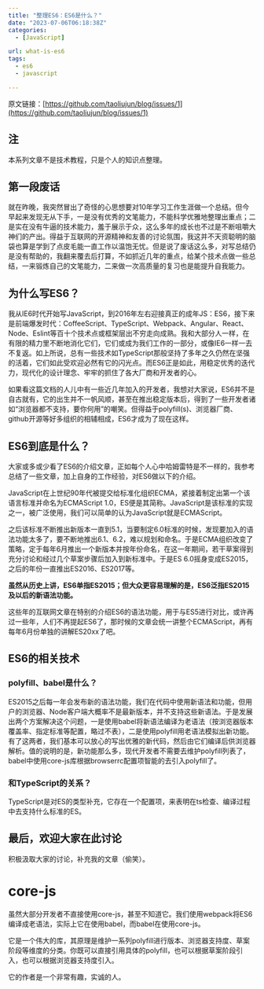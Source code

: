 ```yaml
---
title: "整理ES6：ES6是什么？"
date: "2023-07-06T06:18:38Z"
categories:
  - [JavaScript]

url: what-is-es6
tags:
  - es6
  - javascript

---
```



原文链接：[https://github.com/taoliujun/blog/issues/1](https://github.com/taoliujun/blog/issues/1)

<!--hexo
---
url: what-is-es6
tags:
  - es6
  - javascript
---
-->

## 注

本系列文章不是技术教程，只是个人的知识点整理。

## 第一段废话

就在昨晚，我突然冒出了奇怪的心思想要对10年学习工作生涯做一个总结。但今早起来发现无从下手，一是没有优秀的文笔能力，不能科学优雅地整理出重点；二是实在没有牛逼的技术能力，羞于展示于众，这么多年的成长也不过是不断咀嚼大神们的产出。得益于互联网的开源精神和友善的讨论氛围，我这并不天资聪明的脑袋也算是学到了点皮毛能一直工作以温饱无忧。但是说了废话这么多，对写总结仍是没有帮助的，我翻来覆去后打算，不如抓近几年的重点，给某个技术点做一些总结，一来锻炼自己的文笔能力，二来做一次高质量的复习也是能提升自我能力。

## 为什么写ES6？

我从IE6时代开始写JavaScript，到2016年左右迎接真正的成年JS：ES6，接下来是前端爆发时代：CoffeeScript、TypeScript、Webpack、Angular、React、Node、Eslint等百十个技术点或框架层出不穷走向成熟。我和大部分人一样，在有限的精力里不断地消化它们，它们或成为我们工作的一部分，或像IE6一样一去不复返。如上所说，总有一些技术如TypeScript那般坚持了多年之久仍然在坚强的活着，它们如此受欢迎必然有它的闪光点。而ES6正是如此，用稳定优秀的迭代力，现代化的设计理念、牢牢的抓住了各大厂商和开发者的心。

如果看这篇文档的人儿中有一些近几年加入的开发者，我想对大家说，ES6并不是自古就有，它的出生并不一帆风顺，甚至在推出稳定版本后，得到了一些开发者诸如“浏览器都不支持，要你何用”的嘲笑。但得益于polyfill(s)、浏览器厂商、github开源等好多组织的相辅相成，ES6才成为了现在这样。

## ES6到底是什么？

大家或多或少看了ES6的介绍文章，正如每个人心中哈姆雷特是不一样的，我参考总结了一些文章，加上自身的工作经验，对ES6做以下的介绍。

JavaScript在上世纪90年代被提交给标准化组织ECMA，紧接着制定出第一个该语言标准并命名为ECMAScript 1.0，ES便是其简称。JavaScript是该标准的实现之一，被广泛使用，我们可以简单的认为JavaScript就是ECMAScript。

之后该标准不断推出新版本一直到5.1，当要制定6.0标准的时候，发现要加入的语法功能太多了，要不断地推出6.1、6.2，难以规划和命名。于是ECMA组织改变了策略，定于每年6月推出一个新版本并按年份命名，在这一年期间，若干草案得到充分讨论和经过几个草案步骤后加入到新标准中。于是ES 6.0摇身变成ES2015，之后的年份一直推出ES2016、ES2017等。

**虽然从历史上讲，ES6单指ES2015；但大众更容易理解的是，ES6泛指ES2015及以后的新语法功能。**

这些年的互联网文章在特别的介绍ES6的语法功能，用于与ES5进行对比，或许再过一些年，人们不再提起ES6了，那时候的文章会统一讲整个ECMAScript，再有每年6月份单独的讲解ES20xx了吧。

## ES6的相关技术

### polyfill、babel是什么？

ES2015之后每一年会发布新的语法功能，我们在代码中使用新语法和功能，但用户的浏览器、Node客户端大概率不是最新版本，并不支持这些新语法。于是发展出两个方案解决这个问题，一是使用babel将新语法编译为老语法（按浏览器版本覆盖率、指定标准等配置，略过不表），二是使用polyfill用老语法模拟出新功能。有了这两者，我们基本可以放心的写出优雅的新代码，然后由它们编译后供浏览器解析。值的说明的是，新功能那么多，现代开发者不需要去维护polyfill列表了，babel中使用core-js库根据browserrc配置项智能的去引入polyfill了。

### 和TypeScript的关系？

TypeScript是对ES的类型补充，它存在一个配置项，来表明在ts检查、编译过程中去支持什么标准的ES。

## 最后，欢迎大家在此讨论

积极汲取大家的讨论，补充我的文章（偷笑）。


<!--hexo-->

# core-js

虽然大部分开发者不直接使用core-js，甚至不知道它。我们使用webpack将ES6编译成老语法，实际上它在使用babel，而babel在使用core-js。

它是一个伟大的库，其原理是维护一系列polyfill进行版本、浏览器支持度、草案阶段等维度的分类。你既可以直接引用具体的polyfill，也可以根据草案阶段引入，也可以根据浏览器支持度引入。

它的作者是一个非常有趣，实诚的人。

